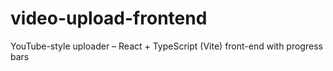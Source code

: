 # video-upload-frontend
YouTube-style uploader – React + TypeScript (Vite) front-end with progress bars
